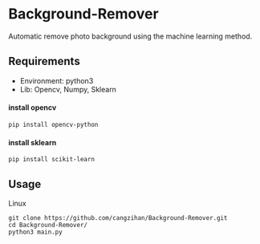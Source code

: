 # Background-Remover
Automatic remove photo background using the machine learning method.

## Requirements
- Environment: python3
- Lib: Opencv, Numpy, Sklearn

#### install opencv
```
pip install opencv-python
```

#### install sklearn
```
pip install scikit-learn
```

## Usage
Linux
```
git clone https://github.com/cangzihan/Background-Remover.git
cd Background-Remover/
python3 main.py
```
